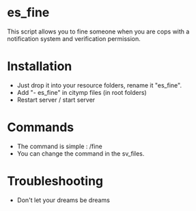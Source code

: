 # es_fine


This script allows you to fine someone when you are cops with a notification system and verification permission.


# Installation

  - Just drop it into your resource folders, rename it "es_fine".
  - Add "- es_fine" in citymp files (in root folders)
  - Restart server / start server
  
# Commands

  - The command is simple : /fine <id> <amount>
  - You can change the command in the sv_files.
  
# Troubleshooting

  - Don't let your dreams be dreams
